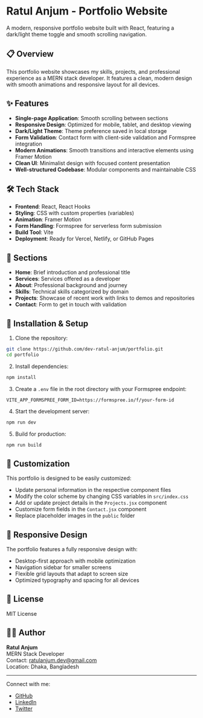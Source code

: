 # Ratul Anjum - Portfolio Website

A modern, responsive portfolio website built with React, featuring a dark/light theme toggle and smooth scrolling navigation.

## 📋 Overview

This portfolio website showcases my skills, projects, and professional experience as a MERN stack developer. It features a clean, modern design with smooth animations and responsive layout for all devices.

## ✨ Features

- **Single-page Application**: Smooth scrolling between sections
- **Responsive Design**: Optimized for mobile, tablet, and desktop viewing
- **Dark/Light Theme**: Theme preference saved in local storage
- **Form Validation**: Contact form with client-side validation and Formspree integration
- **Modern Animations**: Smooth transitions and interactive elements using Framer Motion
- **Clean UI**: Minimalist design with focused content presentation
- **Well-structured Codebase**: Modular components and maintainable CSS

## 🛠️ Tech Stack

- **Frontend**: React, React Hooks
- **Styling**: CSS with custom properties (variables)
- **Animation**: Framer Motion
- **Form Handling**: Formspree for serverless form submission
- **Build Tool**: Vite
- **Deployment**: Ready for Vercel, Netlify, or GitHub Pages

## 🚀 Sections

- **Home**: Brief introduction and professional title
- **Services**: Services offered as a developer
- **About**: Professional background and journey
- **Skills**: Technical skills categorized by domain
- **Projects**: Showcase of recent work with links to demos and repositories
- **Contact**: Form to get in touch with validation

## 📌 Installation & Setup

1. Clone the repository:
```bash
git clone https://github.com/dev-ratul-anjum/portfolio.git
cd portfolio
```

2. Install dependencies:
```bash
npm install
```

3. Create a `.env` file in the root directory with your Formspree endpoint:
```
VITE_APP_FORMSPREE_FORM_ID=https://formspree.io/f/your-form-id
```

4. Start the development server:
```bash
npm run dev
```

5. Build for production:
```bash
npm run build
```

## 🔧 Customization

This portfolio is designed to be easily customized:

- Update personal information in the respective component files
- Modify the color scheme by changing CSS variables in `src/index.css`
- Add or update project details in the `Projects.jsx` component
- Customize form fields in the `Contact.jsx` component
- Replace placeholder images in the `public` folder

## 📱 Responsive Design

The portfolio features a fully responsive design with:

- Desktop-first approach with mobile optimization
- Navigation sidebar for smaller screens
- Flexible grid layouts that adapt to screen size
- Optimized typography and spacing for all devices

## 📄 License

MIT License

## 👨‍💻 Author

**Ratul Anjum**  
MERN Stack Developer  
Contact: ratulanjum.dev@gmail.com  
Location: Dhaka, Bangladesh

---

Connect with me:
- [GitHub](https://github.com/dev-ratul-anjum)
- [LinkedIn](https://linkedin.com/in/dev-ratul-anjum)
- [Twitter](https://twitter.com/dev_ratul_anjum)
